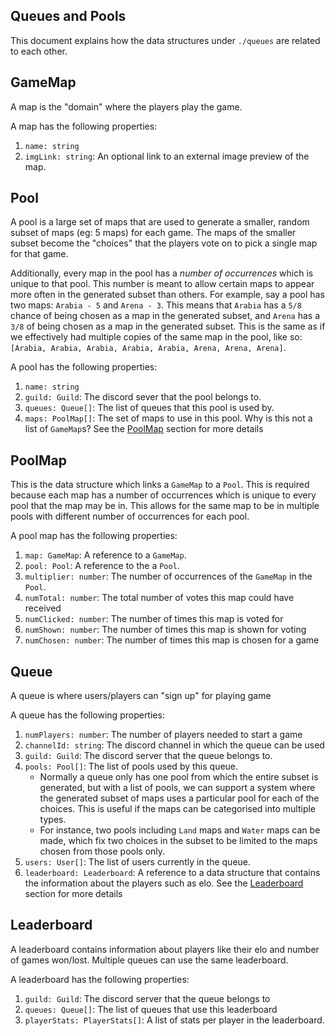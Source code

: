 ## Queues and Pools

This document explains how the data structures under `./queues` are related to each other.

## GameMap

A map is the "domain" where the players play the game.

A map has the following properties:

1. `name: string`
2. `imgLink: string`: An optional link to an external image preview of the map.

## Pool

A pool is a large set of maps that are used to generate a smaller, random subset of maps (eg: 5 maps) for each game. The maps of the smaller subset become the "choices" that the players vote on to pick a single map for that game.

Additionally, every map in the pool has a _number of occurrences_ which is unique to that pool. This number is meant to allow certain maps to appear more often in the generated subset than others. For example, say a pool has two maps: `Arabia - 5` and `Arena - 3`. This means that `Arabia` has a `5/8` chance of being chosen as a map in the generated subset, and `Arena` has a `3/8` of being chosen as a map in the generated subset. This is the same as if we effectively had multiple copies of the same map in the pool, like so: `[Arabia, Arabia, Arabia, Arabia, Arabia, Arena, Arena, Arena]`.

A pool has the following properties:

1. `name: string`
2. `guild: Guild`: The discord sever that the pool belongs to.
3. `queues: Queue[]`: The list of queues that this pool is used by.
4. `maps: PoolMap[]`: The set of maps to use in this pool. Why is this not a list of `GameMap`s? See the [PoolMap](#poolmap) section for more details

## PoolMap

This is the data structure which links a `GameMap` to a `Pool`. This is required because each map has a number of occurrences which is unique to every pool that the map may be in. This allows for the same map to be in multiple pools with different number of occurrences for each pool.

A pool map has the following properties:

1. `map: GameMap`: A reference to a `GameMap`.
2. `pool: Pool`: A reference to the a `Pool`.
3. `multiplier: number`: The number of occurrences of the `GameMap` in the `Pool`.
4. `numTotal: number`: The total number of votes this map could have received
5. `numClicked: number`: The number of times this map is voted for
6. `numShown: number`: The number of times this map is shown for voting
7. `numChosen: number`: The number of times this map is chosen for a game

## Queue

A queue is where users/players can "sign up" for playing game

A queue has the following properties:

1. `numPlayers: number`: The number of players needed to start a game
2. `channelId: string`: The discord channel in which the queue can be used
3. `guild: Guild`: The discord server that the queue belongs to.
4. `pools: Pool[]`: The list of pools used by this queue.
   - Normally a queue only has one pool from which the entire subset is generated, but with a list of pools, we can support a system where the generated subset of maps uses a particular pool for each of the choices. This is useful if the maps can be categorised into multiple types.
   - For instance, two pools including `Land` maps and `Water` maps can be made, which fix two choices in the subset to be limited to the maps chosen from those pools only.
5. `users: User[]`: The list of users currently in the queue.
6. `leaderboard: Leaderboard`: A reference to a data structure that contains the information about the players such as elo. See the [Leaderboard](#leaderboard) section for more details

## Leaderboard

A leaderboard contains information about players like their elo and number of games won/lost. Multiple queues can use the same leaderboard.

A leaderboard has the following properties:

1. `guild: Guild`: The discord server that the queue belongs to
2. `queues: Queue[]`: The list of queues that use this leaderboard
3. `playerStats: PlayerStats[]`: A list of stats per player in the leaderboard.